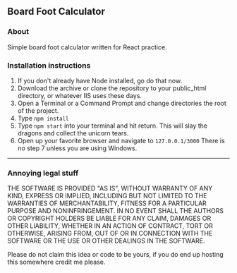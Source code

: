 ## Board Foot Calculator 

### About

Simple board foot calculator written for React practice.
### Installation instructions

 1. If you don't already have Node installed, go do that now.
 2. Download the archive or clone the repository to your public_html directory, or whatever IIS uses these days.
 3. Open a Terminal or a  Command Prompt and change directories the root of the project.
 4. Type
 `npm install`
 5. Type
 `npm start`
 into your terminal and hit return.  This will slay the dragons and collect the unicorn tears.
 6. Open up your favorite browser and navigate to
 `127.0.0.1/3000`
 There is no step 7 unless you are using Windows.

 ___

### Annoying legal stuff

THE SOFTWARE IS PROVIDED "AS IS", WITHOUT WARRANTY OF ANY KIND, EXPRESS OR IMPLIED, INCLUDING BUT NOT LIMITED TO THE WARRANTIES OF MERCHANTABILITY, FITNESS FOR A PARTICULAR PURPOSE AND NONINFRINGEMENT. IN NO EVENT SHALL THE AUTHORS OR COPYRIGHT HOLDERS BE LIABLE FOR ANY CLAIM, DAMAGES OR OTHER LIABILITY, WHETHER IN AN ACTION OF CONTRACT, TORT OR OTHERWISE, ARISING FROM, OUT OF OR IN CONNECTION WITH THE SOFTWARE OR THE USE OR OTHER DEALINGS IN THE SOFTWARE.

Please do not claim this idea or code to be yours, if you do end up hosting this somewhere  credit me please.

